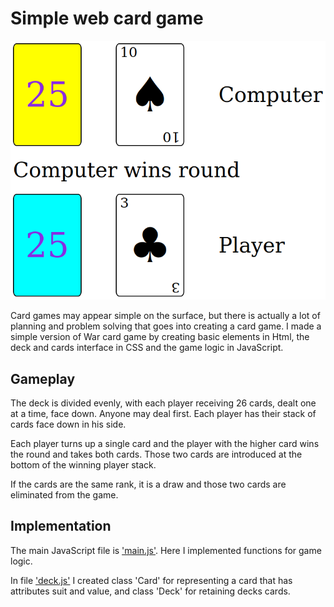 # Simple web card game

![Game](/App/img/game.png)

Card games may appear simple on the surface, but there is actually a lot of planning and problem solving that goes into creating a card game. I made a simple version of War card game by creating basic elements in Html, the deck and cards interface in CSS and the game logic in JavaScript.

## Gameplay

The deck is divided evenly, with each player receiving 26 cards, dealt one at a time, face down. Anyone may deal first. Each player has their stack of cards face down in his side.

Each player turns up a single card and the player with the higher card wins the round and takes both cards. Those two cards are introduced at the bottom of the winning player stack.

If the cards are the same rank, it is a draw and those two cards are eliminated from the game.

## Implementation

The main JavaScript file is ['main.js'](main.js). Here I implemented functions for game logic.

In file ['deck.js'](deck.js) I created class 'Card' for representing a card that has attributes suit and value, and class 'Deck' for retaining decks cards.